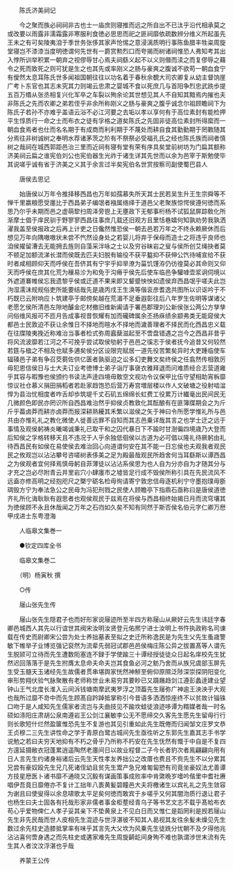 <!-- { "loadSidebar": true } -->

　　陈氏济美祠记

　　今之聚而族必祠祠非古也士一庙庶则寝推而远之所自出不已汰乎沿代相承莫之或改要以雨露非濡霜露非寒服利食徳必思思而祀之匪祠靡依疏数辨分维义所起虽先王未之有可矣陵夷洎于季世务张侈其家声怆惕之意浸漓质明行事陈鱼腊丰牲粢周旋堂寝岂不漆漆当度明徳谓何先世有一爵赏勲烈口而夸揭而树诸祠惟恐人弗知考其出入悖所训举积累一朝弃之视僇辱甘心焉夫祠繇义起不以义则僣而渎之而复僇辱之藉令之死而致死之则可犹是生之也其先或率刚义之肠与豪爽之腹诚不欲苟一朝血食宁有僾然太息耳陈氏世多闻祖国朝往往以功名着于春秋余覩大司农卿复从幼主督饷崖广考卜东官也其志未究其力则竭云忠肃之婴城不食以死庶几与首阳争烈忠武跣歩提五百万缗从张丞相复兴化军卒之车裂以殉余论其世想见其人不自知其黯焉内摧也夫非陈氏之先而农卿之弟若侄乎非余所称刚义之肠与豪爽之腹乎诚念尔祖顾瞻祠下为陈氏子若孙不亦难乎盖语云浴不必江河要之去垢以孝以享何有于高位素封有能检押平生惇质行一命之士而布衣之徒有孚格之道矣陈氏之先固非徒高位素封所得縻而一朝血食焉者也仕而名名期于有成商而利利期于不蔑处而耕自食其勤勤期于罔斁随其分焉往非树诚树之奉明水荐诸茅茨之阶有不祭祭必受福孔氏之经也陈氏族而祠者慎树之哉祠在城西郭距邑治三里而近祠有寝有堂有荣有序具矣堂前树坊为门扁其额称济美祠云扁之谁宪伯刘公也宪伯器生光祚于诸生详其先世而以余为邑宰于斯勉使毕其说嗟乎诚有省于济美之义其于余言过半矣宪伯名世赏按察司副使蜀巴县人

　　唐侯去思记

　　始唐侯以万年令推择移西昌也万年如孺慕失所天其士民若吴生升王生宗舜等不惮千里嬴粮愿受廛比于西昌弟子编氓者襁属络绎于道邑父老聚族惊愕侯遵何徳而系思乃尔乎未期而邑之虚萌犂扫周泽旁鬯上无壅政下无郁事桁杨不试狐鼠屏踪敎化所渐摩士倡于庠民驯于野寥寥西昌往事庶几载还旧观方且里恬巷嬉何知孰劝劳我孰洒濯我盖至侯报政之后再上计吏之日儳然惟恐侯一朝去邑若万年之不终永赖厥休而后想见万年向隅嗷嗷状未尝不忾然设身处之若婴儿将弃于保母而造士之将违乎良师也洎侯擢留漕去无能拥去旌则自藻采泮咏之士以及穷谷昧岩之叟与侯所创艾绳抉者莫不顿足加额流涕长澘而侯既去匹夫妇脱有输役不获平盭抑不获伸公饩待哺宣给不获时者咸相顾仰天而呼侯在吾侪其有宁宇乎抑旱潦为菑饥馑洊仍彷徨莫必其命则又仰天而呼侯在庶其化荒为穰易沴为和免于沟瘠乎侯先后使车临邑争驩嘑壶浆诇伺境以外遮道褰帷侯忘我遗黎乎侯或迂道不果来即又颦蹙怏怏如遗侯弃西昌氓乎嗟夫此岂泃湿濡沫规规俗吏所能要结哉先是歳丙戌王生涣等偕衮彦耆逸共图所以识讴吟于不朽既已云附响应卜筑建亭于邮傍矣越在荒湄不足垂遐彰往后八年罗生佐明等谋诸父老愿乞侯所清邑左隙地醵金庀材撤旧维新阖请于署邑郡理刘公新侯张公两公方孳孳问俗维风报可不匝月告成事视昔恢耀有加而礲碑属余丕扬庥绩余颛弗类无能窥侯大都邑士民敦迫不获让余惟日不择地而暄水不择地而濊善理者不择民而化西昌忠义载在往牒陵夷挽近称难治当事者检式弥周蠧蘖滋起至不啻盘错遇之岂今之西昌非昔乎将风流波靡若江河之不可挽乎尝试取侯劬躬于邑邑之徯志于侯者抚今追昔又何较然若筳与楹之不相及也赋多逋矣侯分区设限完赋居一道先役苦繁矣异时大吏踵临使车辐辏邑子弟有争召茭蒭佐供亿匮者孰驱迫之讼多幻吏舞文矣终侯之任翕然传相敦厉毋犯恩信侯日与士大夫订业考徳博士弟子诣厅事襃衣雅拜退而问难质经合志营道雍乎其容与暇豫也侯颁约书读法声逹四境毋敢空文视功令议保甲比伍守望相助宵柝靡惊议社仓慕义捐田捐稻者若赴家趋饱恐后营万寿宫増层楼以作人文破塘之役射啮湓悍为县治忧相度者咋舌却歩筑堤千丈石矶五绵绵长虹费工役累万计纎毫出民间民无几微颜色即民亦罔识所自西昌难治然乎抑侯贞教敦化其酝酿有在匪簿牒期会之为斤斤乎葢卤莽而耕亦卤莽而报深耕熟耰其禾繁以滋侯之矢于神曰令所愿学惟礼所与邑共由亦惟礼礼之教化微使人徙善远罪不自知而其志邑乗详哉其言之也学士迂之远于事情及观侯躬祷炎曦竭诚秉礼已取干和之囚代暴日下不踰时甘澍徧四境歳乃大登而后知侯之孚格转移天且不违况于人乎余独低徊侯以古道为必可倡以隆礼待厥躬由礼待西昌民有如侯在易使侯去难治回心向道谓何安在其不能一日忘侯也夫观我者观民民之攸观岂以沾沾攀号咨嗟树表侈美之足为殿最哉观民所趋舍何当耳繇斯以谭西昌之为侯观者宜何择焉慎毋躬自菲薄徒以沾沾系侯思为也人自为分亦自为才随其分与才充之岂必尽附青云井里岩穴小肆廛市之墟皆足行成不毁侯所称引具在先民流风不远盍亦修高明之经抱咫尺之槩宁砺名检毋徇请寄宁敦忠信毋逐机利宁守墨抱璞毋斵琱毁方宁为奉法急公之民毋为冯犯刑戮之民使人顾瞻亭下指鼎石亟称曰是唐侯道徳齐礼所化诲耿耿有遐思者也观侯观民于兹焉在将侯与西昌相终始揭日月而流穹壤其为徳侯顾不永且休哉闻之万年之石岿如久矣不知有同然于斯否侯名伯元字仁卿万厯甲戌进士东粤澄海

　　人临皋文集巻一

　　●钦定四库全书

　　临皋文集巻二

　　（明）杨寅秋 撰

　　○传

　　屦山张先生传

　　屦山张先生隠君子也而好形家说屦迹所至半四方称屦山从厥好云先生讳廷字春卿邑城西人其先以行谊世其阀宋汝明汝贤登元佑熈宁进士汝明上书忤执政称名司谏载在传史而尉卿宋公尝为处士养拙墓表至拟之史迁所称逸民是为先生父先生蚤歳警敏下帷举子业博览强记裒然为流辈先弱冠试郡邑邑侯梅庄陈公异之拔置髙等人谓先生脱颕可立待而先生遭数阨塞连不録于学使踰三十谭经授徒徒众日起名庠校先生犹然迟回落落于是先生拊膺太息命夫命夫岂其食鱼必河之鲂乃舍而从族兄虞部玉屏先生受玉髓天玉诸经先生故儒者贯串堪舆家恍然神觧至俯仰原隰泛陟深崇探阴阳变化审形势翔伏验气脉聚散有老师称世业未易穷其要眇已又蹑屩趋剑江遵彭蠡逹建业望钟山王气北度长淮入云间泝钱塘南摩武夷罗浮之顶葢先生屦弥广神逾王泱泱乎大观也哉所过靡不竒中而先生顾髙自趻踔抵掌称引今昔语多洒洒惊座终不以贫故计锱铢口吻于是人咸知先生儒家者流岂与夫曲技见不踰坎蛙徒浪迹哆谭为糈媒者哉一时名硕如涤阳庄肃胡公泉南遵岩王公剑江襄敏李公无不愿缔交久客先生愿先生留毋行行则长歌短什烂然盈箧惟恐先生不复游也其见引重如此先生既倦而归闻邹文庄罗文恭王贞穆二三先生讲性命之学于青原白鹭古城间先生亟徃听之东郭先生嘉其志手书学说勉之若曰夫穷天地抑有不朽之骨乎乃所称不朽安在先生怃然有慨于中自是不复四方邅延摄敝衣冠蓬累逍遥陶然老廛间日以故业程督二子今长者豹次者鳯翩翩向用有日人言先生约诸身裕诸后云先生天性孝友养拙公之改厝也费且不赀先生不以分累其兄尝有豪奴殴先生兄几死诸侄幼且贫先生鬻产急兄难匍匐愬有司竟坐豪奴法尤善谭方技星厯医卜诸书靡不通晓又沉毅有谋画策事成败率中肯綮晩岁嗜吟偕里中耆社赓唱伊吾竟日靡倦亦不复计工拙年八袠黄髪碧瞳邑大夫将檄诸生以宾礼礼之先生敛容为谢且曰使叟得以余息啸歌太平足矣何徳而敢宾于乡嗟乎又何其闇沕质行退让君子也杨生曰夫士固各有托哉形家非儒者事金柜塟经青乌子等书艺文志不载乎髙帢布衣苟心乎爱物俾仁人孝子妥其亲下不垫黄泉上不见白日而又惟仁是蹈罔利是觊若屦山先生非先民哉而世人皮相先生混迹与世浮湛彼不知其人曷视其友徃余髪未燥见先生数过余先柱史造膝抵掌率有味乎其言先大父坎为风乗先生徒跣分忧朝不及夕得他兆沾沾喜何啻身遇之而先柱史或遘家难先生周旋齮龁间身殉不难也孰谓渉世末流有先生其人者汶汶浮湛也乎哉

　　养蒙王公传

